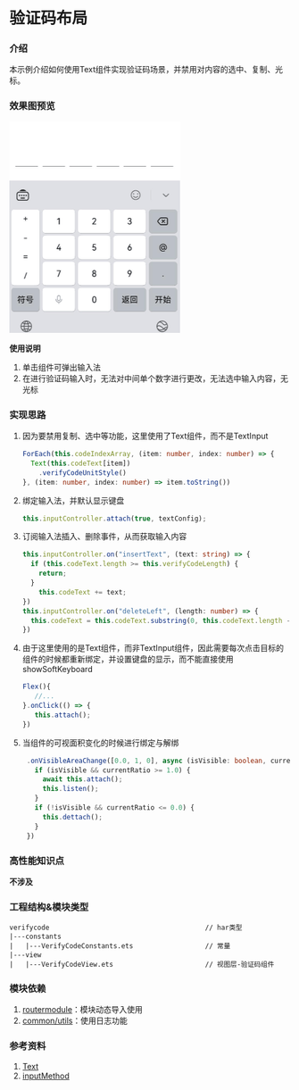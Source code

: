 # 验证码布局

### 介绍

本示例介绍如何使用Text组件实现验证码场景，并禁用对内容的选中、复制、光标。

### 效果图预览


![](../../product/entry/src/main/resources/base/media/verify_code.gif)

**使用说明**

1. 单击组件可弹出输入法
2. 在进行验证码输入时，无法对中间单个数字进行更改，无法选中输入内容，无光标

### 实现思路

1. 因为要禁用复制、选中等功能，这里使用了Text组件，而不是TextInput

    ```typescript
    ForEach(this.codeIndexArray, (item: number, index: number) => {
      Text(this.codeText[item])
        .verifyCodeUnitStyle()
    }, (item: number, index: number) => item.toString())
    ```

1. 绑定输入法，并默认显示键盘
    ```typescript
    this.inputController.attach(true, textConfig);
    ```
   
1. 订阅输入法插入、删除事件，从而获取输入内容
     ```typescript
     this.inputController.on("insertText", (text: string) => {
       if (this.codeText.length >= this.verifyCodeLength) {
         return;
       }
         this.codeText += text;
     })
     this.inputController.on("deleteLeft", (length: number) => {
       this.codeText = this.codeText.substring(0, this.codeText.length - 1);
     })
     ```
1. 由于这里使用的是Text组件，而非TextInput组件，因此需要每次点击目标的组件的时候都重新绑定，并设置键盘的显示，而不能直接使用showSoftKeyboard
   ```typescript
   Flex(){
      //...
   }.onClick(() => {
      this.attach();
   })
   ```
1. 当组件的可视面积变化的时候进行绑定与解绑
   ```typescript
    .onVisibleAreaChange([0.0, 1, 0], async (isVisible: boolean, currentRatio: number) => {
      if (isVisible && currentRatio >= 1.0) {
        await this.attach();
        this.listen();
      }
      if (!isVisible && currentRatio <= 0.0) {
        this.dettach();
      }
    })
   ```

### 高性能知识点

**不涉及**

### 工程结构&模块类型

   ```
   verifycode                                       // har类型
   |---constants
   |   |---VerifyCodeConstants.ets                  // 常量
   |---view
   |   |---VerifyCodeView.ets                       // 视图层-验证码组件
   ```

### 模块依赖

1. [routermodule](../routermodule)：模块动态导入使用
2. [common/utils](../../common/utils)：使用日志功能

### 参考资料

1. [Text](https://developer.huawei.com/consumer/cn/doc/harmonyos-references/ts-basic-components-text-0000001821000881)
2. [inputMethod](https://developer.huawei.com/consumer/cn/doc/harmonyos-references/js-apis-inputmethod-0000001774281542)